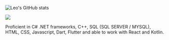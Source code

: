 


![Leo's GitHub stats](https://github-readme-stats.vercel.app/api?username=LeoMerc&show_icons=true&theme=tokyonight)
<div></div>
<img src="https://github-readme-stats.vercel.app/api/top-langs/?username=LeoMerc&theme=tokyonight&layout=compact"></img>

Proficient in C# .NET frameworks, C++, SQL (SQL SERVER / MYSQL), HTML, CSS, Javascript, Dart, Flutter and able to work with React and Kotlin.


